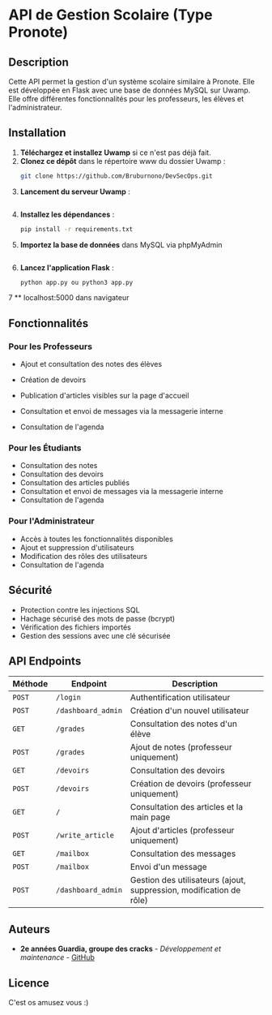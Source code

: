 # API de Gestion Scolaire (Type Pronote)

## Description
Cette API permet la gestion d'un système scolaire similaire à Pronote. Elle est développée en Flask avec une base de données MySQL sur Uwamp. Elle offre différentes fonctionnalités pour les professeurs, les élèves et l'administrateur.

## Installation

1. **Téléchargez et installez Uwamp** si ce n'est pas déjà fait.
2. **Clonez ce dépôt** dans le répertoire www du dossier Uwamp :
   ```sh
   git clone https://github.com/Bruburnono/DevSecOps.git
   ```
3. **Lancement du serveur Uwamp** :
   ```
   ```
4. **Installez les dépendances** :
   ```sh
   pip install -r requirements.txt
   ```
5. **Importez la base de données** dans MySQL via phpMyAdmin 
   ```
   ```
6. **Lancez l'application Flask** :
   ```sh
   python app.py ou python3 app.py
   ```
7 ** localhost:5000 dans navigateur

## Fonctionnalités

### Pour les Professeurs
- Ajout et consultation des notes des élèves
- Création de devoirs
- Publication d'articles visibles sur la page d'accueil
- Consultation et envoi de messages via la messagerie interne

- Consultation de l'agenda

### Pour les Étudiants
- Consultation des notes
- Consultation des devoirs
- Consultation des articles publiés
- Consultation et envoi de messages via la messagerie interne
- Consultation de l'agenda

### Pour l'Administrateur
- Accès à toutes les fonctionnalités disponibles
- Ajout et suppression d'utilisateurs
- Modification des rôles des utilisateurs
- Consultation de l'agenda

## Sécurité
- Protection contre les injections SQL
- Hachage sécurisé des mots de passe (bcrypt)
- Vérification des fichiers importés
- Gestion des sessions avec une clé sécurisée

## API Endpoints
| Méthode | Endpoint | Description |
|---------|---------|-------------|
| `POST` | `/login` | Authentification utilisateur |
| `POST` | `/dashboard_admin` | Création d'un nouvel utilisateur |
| `GET` | `/grades` | Consultation des notes d'un élève |
| `POST` | `/grades` | Ajout de notes (professeur uniquement) |
| `GET` | `/devoirs` | Consultation des devoirs |
| `POST` | `/devoirs` | Création de devoirs (professeur uniquement) |
| `GET` | `/` | Consultation des articles et la main page|
| `POST` | `/write_article` | Ajout d'articles (professeur uniquement) |
| `GET` | `/mailbox` | Consultation des messages |
| `POST` | `/mailbox` | Envoi d'un message |
| `POST` | `/dashboard_admin` | Gestion des utilisateurs (ajout, suppression, modification de rôle) |

## Auteurs
- **2e années Guardia, groupe des cracks** - *Développement et maintenance* - [GitHub](https://github.com/Bruburnono)

## Licence
C'est os amusez vous :) 

